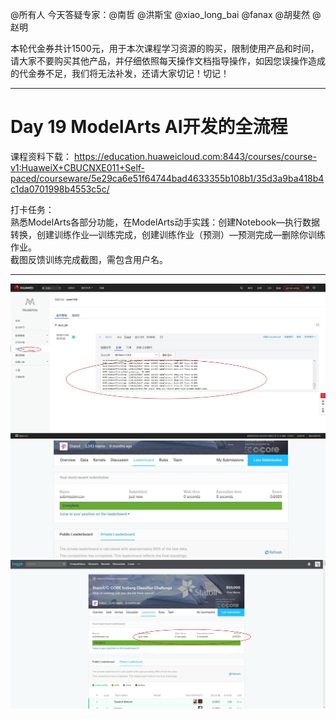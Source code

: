 @所有人
今天答疑专家：@南哲 @洪斯宝 @xiao_long_bai @fanax @胡斐然 @赵明  

本轮代金券共计1500元，用于本次课程学习资源的购买，限制使用产品和时间，请大家不要购买其他产品，并仔细依照每天操作文档指导操作，如因您误操作造成的代金券不足，我们将无法补发，还请大家切记！切记！

------------------
# Day 19 ModelArts AI开发的全流程  

课程资料下载： 
https://education.huaweicloud.com:8443/courses/course-v1:HuaweiX+CBUCNXE011+Self-paced/courseware/5e29ca6e51f64744bad4633355b108b1/35d3a9ba418b4c1da0701998b4553c5c/

打卡任务：   
熟悉ModelArts各部分功能，在ModelArts动手实践：创建Notebook—执行数据转换，创建训练作业—训练完成，创建训练作业（预测）—预测完成—删除你训练作业。  
截图反馈训练完成截图，需包含用户名。

----
![](https://raw.githubusercontent.com/latermonk/AI_21DAY/master/19/PNG/DAY1901.jpg)
![](https://raw.githubusercontent.com/latermonk/AI_21DAY/master/19/PNG/DAY1902.jpg)
![](https://raw.githubusercontent.com/latermonk/AI_21DAY/master/19/PNG/DAY1903.jpg)


